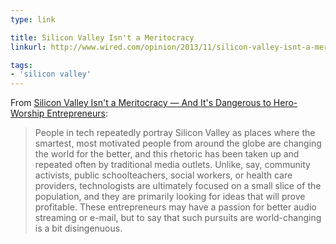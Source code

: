 ```yaml
---
type: link

title: Silicon Valley Isn't a Meritocracy
linkurl: http://www.wired.com/opinion/2013/11/silicon-valley-isnt-a-meritocracy-and-the-cult-of-the-entrepreneur-holds-people-back/

tags:
- 'silicon valley'
---
```


From [Silicon Valley Isn't a Meritocracy — And It's Dangerous to Hero-Worship Entrepreneurs](http://www.wired.com/opinion/2013/11/silicon-valley-isnt-a-meritocracy-and-the-cult-of-the-entrepreneur-holds-people-back/):

> People in tech repeatedly portray Silicon Valley as places where the smartest, most motivated people from around the globe are changing the world for the better, and this rhetoric has been taken up and repeated often by traditional media outlets. Unlike, say, community activists, public schoolteachers, social workers, or health care providers, technologists are ultimately focused on a small slice of the population, and they are primarily looking for ideas that will prove profitable. These entrepreneurs may have a passion for better audio streaming or e-mail, but to say that such pursuits are world-changing is a bit disingenuous.
